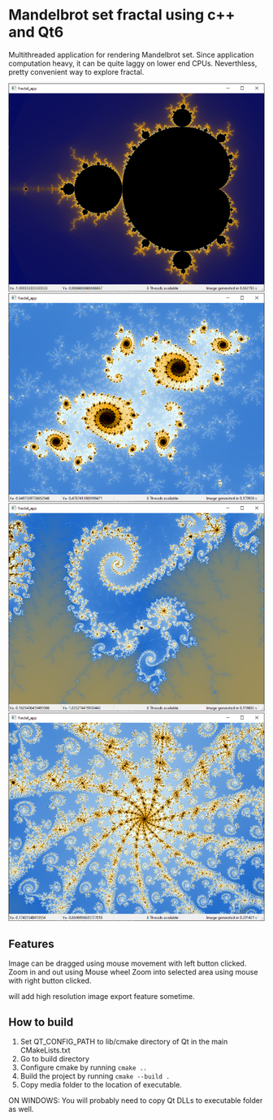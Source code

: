 # Mandelbrot set fractal using c++ and Qt6
Multithreaded application for rendering Mandelbrot set. Since application computation heavy,
it can be quite laggy on lower end CPUs. Neverthless, pretty convenient way to explore fractal.

![Screenshot 0](https://github.com/vkhc/fractal-app/blob/master/screenshots/scrX.png)
![Screenshot 1](https://github.com/vkhc/fractal-app/blob/master/screenshots/scr1.png)
![Screenshot 2](https://github.com/vkhc/fractal-app/blob/master/screenshots/scr2.png)
![Screenshot 3](https://github.com/vkhc/fractal-app/blob/master/screenshots/scr3.png)



## Features
Image can be dragged using mouse movement with left button clicked.
Zoom in and out using Mouse wheel
Zoom into selected area using mouse with right button clicked.

will add high resolution image export feature sometime.

## How to build
1. Set QT_CONFIG_PATH to lib/cmake directory of Qt in the main CMakeLists.txt
2. Go to build directory
3. Configure cmake by running `cmake ..`
4. Build the project by running `cmake --build .`
5. Copy media folder to the location of executable.

ON WINDOWS: You will probably need to copy Qt DLLs to executable folder as well.
